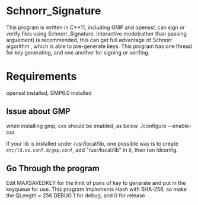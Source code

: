 # Schnorr_Signature
This program is written in C++11, including GMP and openssl,
can sign or verify files using Schnorr_Signature.
Interactive mode(rather than passing arguement) is recommended, this can get full advantage of Schnorr algorithm
, which is able to pre-generate keys.
This program has one thread for key generating, and one another for signing or verifing.



# Requirements
openssl installed, GMP6.0 installed

## Issue about GMP
when installing gmp, cxx should be enabled, as below
./configure --enable-cxx

If your lib is installed under /usr/local/lib, 
one possible way is to create `etc/ld.so.conf.d/gmp.conf`, add "/usr/local/lib" in it, then run ldconfig.

## Go Through the program
Edit MAXSAVEDKEY for the limit of pairs of key to genarate and put in the keyqueue for use.
This program implements Hash with SHA-256, so make the QLength = 256
DEBUG 1 for debug, and 0 for release

